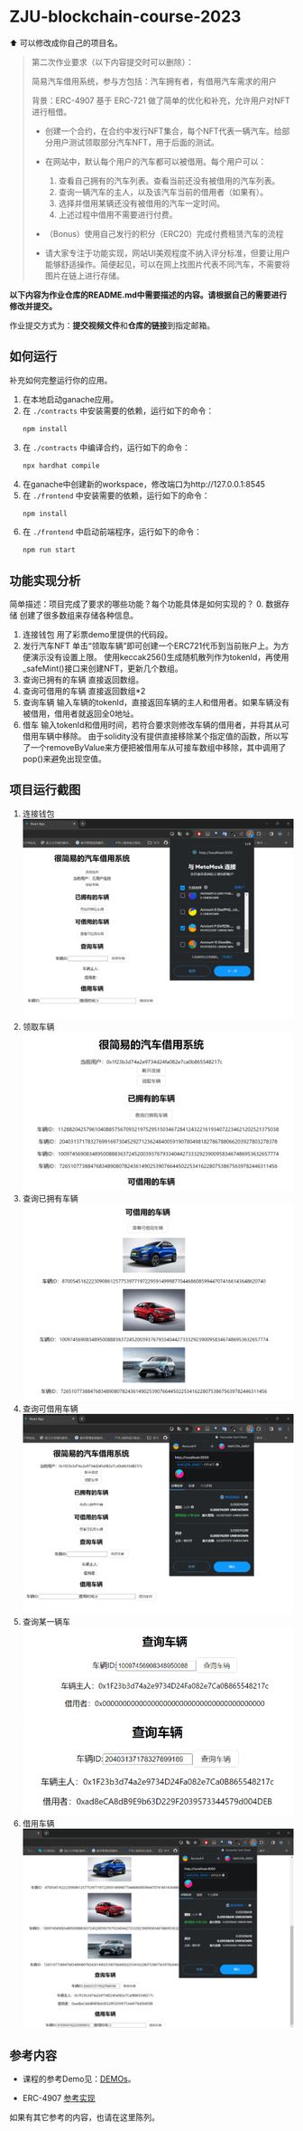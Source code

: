 # ZJU-blockchain-course-2023

⬆ 可以️修改成你自己的项目名。

> 第二次作业要求（以下内容提交时可以删除）：
> 
> 简易汽车借用系统，参与方包括：汽车拥有者，有借用汽车需求的用户
>
> 背景：ERC-4907 基于 ERC-721 做了简单的优化和补充，允许用户对NFT进行租借。
> - 创建一个合约，在合约中发行NFT集合，每个NFT代表一辆汽车。给部分用户测试领取部分汽车NFT，用于后面的测试。
> - 在网站中，默认每个用户的汽车都可以被借用。每个用户可以： 
>    1. 查看自己拥有的汽车列表。查看当前还没有被借用的汽车列表。
>    2. 查询一辆汽车的主人，以及该汽车当前的借用者（如果有）。
>    3. 选择并借用某辆还没有被借用的汽车一定时间。
>    4. 上述过程中借用不需要进行付费。
> 
> - （Bonus）使用自己发行的积分（ERC20）完成付费租赁汽车的流程
> - 请大家专注于功能实现，网站UI美观程度不纳入评分标准，但要让用户能够舒适操作。简便起见，可以在网上找图片代表不同汽车，不需要将图片在链上进行存储。

**以下内容为作业仓库的README.md中需要描述的内容。请根据自己的需要进行修改并提交。**

作业提交方式为：**提交视频文件**和**仓库的链接**到指定邮箱。

## 如何运行

补充如何完整运行你的应用。

1. 在本地启动ganache应用。
2. 在 `./contracts` 中安装需要的依赖，运行如下的命令：
    ```bash
    npm install
    ```
3. 在 `./contracts` 中编译合约，运行如下的命令：
    ```bash
    npx hardhat compile
    ```
4. 在ganache中创建新的workspace，修改端口为http://127.0.0.1:8545
5. 在 `./frontend` 中安装需要的依赖，运行如下的命令：
    ```bash
    npm install
    ```
6. 在 `./frontend` 中启动前端程序，运行如下的命令：
    ```bash
    npm run start
    ```


## 功能实现分析

简单描述：项目完成了要求的哪些功能？每个功能具体是如何实现的？
0. 数据存储
    创建了很多数组来存储各种信息。
1. 连接钱包
    用了彩票demo里提供的代码段。
2. 发行汽车NFT
    单击“领取车辆”即可创建一个ERC721代币到当前账户上。为方便演示没有设置上限。
    使用keccak256()生成随机散列作为tokenId，再使用_safeMint()接口来创建NFT，更新几个数组。
3. 查询已拥有的车辆
    直接返回数组。
4. 查询可借用的车辆
    直接返回数组*2
5. 查询车辆
    输入车辆的tokenId，直接返回车辆的主人和借用者。如果车辆没有被借用，借用者就返回全0地址。
6. 借车
    输入tokenId和借用时间，若符合要求则修改车辆的借用者，并将其从可借用车辆中移除。
    由于solidity没有提供直接移除某个指定值的函数，所以写了一个removeByValue来方便把被借用车从可接车数组中移除，其中调用了pop()来避免出现空值。


## 项目运行截图
1. 连接钱包
![Alt text](screenshots/image-1.png)
2. 领取车辆
![Alt text](screenshots/image-2.png)
3. 查询已拥有车辆
![Alt text](screenshots/image-3.png)
4. 查询可借用车辆
![Alt text](screenshots/image-4.png)
5. 查询某一辆车
![Alt text](screenshots/image-5.png)
![Alt text](screenshots/image-6.png)
6. 借用车辆
![Alt text](screenshots/image-7.png)


## 参考内容

- 课程的参考Demo见：[DEMOs](https://github.com/LBruyne/blockchain-course-demos)。

- ERC-4907 [参考实现](https://eips.ethereum.org/EIPS/eip-4907)

如果有其它参考的内容，也请在这里陈列。
